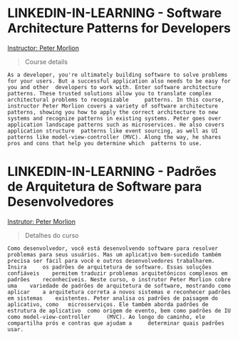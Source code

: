 # LINKEDIN-IN-LEARNING - Software Architecture Patterns for Developers 
[Instructor: Peter Morlion](https://www.linkedin.com/learning/instructors/peter-morlion)

> Course details

    As a developer, you're ultimately building software to solve problems for your users. But a successful application also needs to be easy for you and other  developers to work with. Enter software architecture patterns. These trusted solutions allow you to translate complex architectural problems to recognizable     patterns. In this course, instructor Peter Morlion covers a variety of software architecture patterns, showing you how to apply the correct architecture to new     systems and recognize patterns in existing systems. Peter goes over application landscape patterns such as microservices. He also covers application structure  patterns like event sourcing, as well as UI patterns like model-view-controller (MVC). Along the way, he shares pros and cons that help you determine which  patterns to use.

# LINKEDIN-IN-LEARNING - Padrões de Arquitetura de Software para Desenvolvedores
[Instrutor: Peter Morlion](https://www.linkedin.com/learning/instructors/peter-morlion)
> Detalhes do curso

    Como desenvolvedor, você está desenvolvendo software para resolver  problemas para seus usuários. Mas um aplicativo bem-sucedido também  precisa ser fácil para você e outros desenvolvedores trabalharem. Insira     os padrões de arquitetura de software. Essas soluções confiáveis    permitem traduzir problemas arquitetônicos complexos em padrões    reconhecíveis. Neste curso, o instrutor Peter Morlion cobre uma    variedade de padrões de arquitetura de software, mostrando como aplicar    a arquitetura correta a novos sistemas e reconhecer padrões em sistemas    existentes. Peter analisa os padrões de paisagem do aplicativo, como   microsserviços. Ele também aborda padrões de estrutura de aplicativo  como origem de evento, bem como padrões de IU como model-view-controller     (MVC). Ao longo do caminho, ele compartilha prós e contras que ajudam a     determinar quais padrões usar.